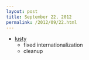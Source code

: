 ```yaml
---
layout: post
title: September 22, 2012
permalink: /2012/09/22.html
---
```


* [lusty](https://github.com/Olivine-Labs/lusty)
  * fixed internationalization
  * cleanup
